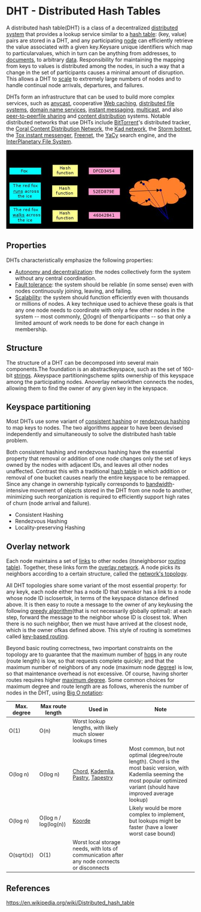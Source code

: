 # DHT - Distributed Hash Tables

A distributed hash table(DHT) is a class of a decentralized [distributed system](https://en.wikipedia.org/wiki/Distributed_computing) that provides a lookup service similar to a [hash table](https://en.wikipedia.org/wiki/Hash_table): (key, value) pairs are stored in a DHT, and any participating [node](https://en.wikipedia.org/wiki/Node_(networking)) can efficiently retrieve the value associated with a given key.Keysare unique identifiers which map to particularvalues, which in turn can be anything from addresses, to [documents](https://en.wikipedia.org/wiki/Electronic_document), to arbitrary [data](https://en.wikipedia.org/wiki/Data_(computing)). Responsibility for maintaining the mapping from keys to values is distributed among the nodes, in such a way that a change in the set of participants causes a minimal amount of disruption. This allows a DHT to [scale](https://en.wikipedia.org/wiki/Scale_(computing)) to extremely large numbers of nodes and to handle continual node arrivals, departures, and failures.

DHTs form an infrastructure that can be used to build more complex services, such as [anycast](https://en.wikipedia.org/wiki/Anycast), cooperative [Web caching](https://en.wikipedia.org/wiki/Web_cache), [distributed file systems](https://en.wikipedia.org/wiki/Distributed_file_system), [domain name services](https://en.wikipedia.org/wiki/Domain_name_system), [instant messaging](https://en.wikipedia.org/wiki/Instant_messaging), [multicast](https://en.wikipedia.org/wiki/Multicast), and also [peer-to-peer](https://en.wikipedia.org/wiki/Peer-to-peer)[file sharing](https://en.wikipedia.org/wiki/File_sharing) and [content distribution](https://en.wikipedia.org/wiki/Content_distribution) systems. Notable distributed networks that use DHTs include [BitTorrent](https://en.wikipedia.org/wiki/BitTorrent_(protocol))'s distributed tracker, the [Coral Content Distribution Network](https://en.wikipedia.org/wiki/Coral_Content_Distribution_Network), the [Kad network](https://en.wikipedia.org/wiki/Kad_network), the [Storm botnet](https://en.wikipedia.org/wiki/Storm_botnet), the [Tox instant messenger](https://en.wikipedia.org/wiki/Tox_(protocol)), [Freenet](https://en.wikipedia.org/wiki/Freenet), the [YaCy](https://en.wikipedia.org/wiki/YaCy) search engine, and the [InterPlanetary File System](https://en.wikipedia.org/wiki/InterPlanetary_File_System).

![image](../../media/DHT-Distributed-Hash-Tables-image1.jpg)

## Properties

DHTs characteristically emphasize the following properties:

- [Autonomy and decentralization](https://en.wikipedia.org/wiki/Decentralized_computing): the nodes collectively form the system without any central coordination.
- [Fault tolerance](https://en.wikipedia.org/wiki/Fault_tolerance): the system should be reliable (in some sense) even with nodes continuously joining, leaving, and failing.
- [Scalability](https://en.wikipedia.org/wiki/Scale_(computing)): the system should function efficiently even with thousands or millions of nodes.
A key technique used to achieve these goals is that any one node needs to coordinate with only a few other nodes in the system -- most commonly, [O](https://en.wikipedia.org/wiki/Big_O_notation)(logn) of thenparticipants -- so that only a limited amount of work needs to be done for each change in membership.

## Structure

The structure of a DHT can be decomposed into several main components.The foundation is an abstractkeyspace, such as the set of 160-bit [strings](https://en.wikipedia.org/wiki/String_(computer_science)). Akeyspace partitioningscheme splits ownership of this keyspace among the participating nodes. Anoverlay networkthen connects the nodes, allowing them to find the owner of any given key in the keyspace.

## Keyspace partitioning

Most DHTs use some variant of [consistent hashing](https://en.wikipedia.org/wiki/Consistent_hashing) or [rendezvous hashing](https://en.wikipedia.org/wiki/Rendezvous_hashing) to map keys to nodes. The two algorithms appear to have been devised independently and simultaneously to solve the distributed hash table problem.

Both consistent hashing and rendezvous hashing have the essential property that removal or addition of one node changes only the set of keys owned by the nodes with adjacent IDs, and leaves all other nodes unaffected. Contrast this with a traditional [hash table](https://en.wikipedia.org/wiki/Hash_table) in which addition or removal of one bucket causes nearly the entire keyspace to be remapped. Since any change in ownership typically corresponds to [bandwidth](https://en.wikipedia.org/wiki/Bandwidth_(computing))-intensive movement of objects stored in the DHT from one node to another, minimizing such reorganization is required to efficiently support high rates of churn (node arrival and failure).

- Consistent Hashing
- Rendezvous Hashing
- Locality-preserving Hashing

## Overlay network

Each node maintains a set of [links](https://en.wikipedia.org/wiki/Data_link) to other nodes (itsneighborsor [routing table](https://en.wikipedia.org/wiki/Routing_table)). Together, these links form the [overlay network](https://en.wikipedia.org/wiki/Overlay_network). A node picks its neighbors according to a certain structure, called the [network's topology](https://en.wikipedia.org/wiki/Network_topology).

All DHT topologies share some variant of the most essential property: for any keyk, each node either has a node ID that ownskor has a link to a node whose node ID isclosertok, in terms of the keyspace distance defined above. It is then easy to route a message to the owner of any keykusing the following [greedy algorithm](https://en.wikipedia.org/wiki/Greedy_algorithm)(that is not necessarily globally optimal): at each step, forward the message to the neighbor whose ID is closest tok. When there is no such neighbor, then we must have arrived at the closest node, which is the owner ofkas defined above. This style of routing is sometimes called [key-based routing](https://en.wikipedia.org/wiki/Key-based_routing).

Beyond basic routing correctness, two important constraints on the topology are to guarantee that the maximum number of [hops](https://en.wikipedia.org/wiki/Hop_(networking)) in any route (route length) is low, so that requests complete quickly; and that the maximum number of neighbors of any node (maximum node [degree](https://en.wikipedia.org/wiki/Degree_(graph_theory))) is low, so that maintenance overhead is not excessive. Of course, having shorter routes requires higher [maximum degree](https://en.wikipedia.org/wiki/Maximum_degree). Some common choices for maximum degree and route length are as follows, wherenis the number of nodes in the DHT, using [Big O notation](https://en.wikipedia.org/wiki/Big_O_notation):

| **Max. degree** | **Max route length** | **Used in** | **Note** |
|---|---|---|---|
| O(1) | O(n) | Worst lookup lengths, with likely much slower lookups times |
| O(log n) | O(log n) | [Chord](https://en.wikipedia.org/wiki/Chord_(peer-to-peer)), [Kademlia](https://en.wikipedia.org/wiki/Kademlia), [Pastry](https://en.wikipedia.org/wiki/Pastry_(DHT)), [Tapestry](https://en.wikipedia.org/wiki/Tapestry_(DHT)) | Most common, but not optimal (degree/route length). Chord is the most basic version, with Kademlia seeming the most popular optimized variant (should have improved average lookup) |
| O(log n) | O(log n / log(log(n)) | [Koorde](https://en.wikipedia.org/wiki/Koorde) | Likely would be more complex to implement, but lookups might be faster (have a lower worst case bound) |
| O(sqrt(x)) | O(1) | Worst local storage needs, with lots of communication after any node connects or disconnects |

## References

<https://en.wikipedia.org/wiki/Distributed_hash_table>
